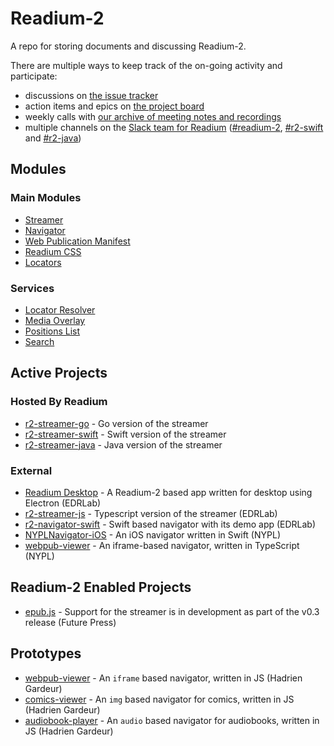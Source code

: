 # Readium-2

A repo for storing documents and discussing Readium-2.

There are multiple ways to keep track of the on-going activity and participate:

* discussions on [the issue tracker](https://github.com/readium/readium-2/issues)
* action items and epics on [the project board](https://github.com/readium/readium-2/projects/1)
* weekly calls with [our archive of meeting notes and recordings](https://drive.google.com/drive/folders/0BzaNaBNAB6FjbzR5NWFVWVo2dDg?hl=en)
* multiple channels on the [Slack team for Readium](https://readium.slack.com) ([#readium-2](https://readium.slack.com/messages/readium-2/), [#r2-swift](https://readium.slack.com/messages/r2-swift/) and [#r2-java](https://readium.slack.com/messages/r2-java/))


## Modules

### Main Modules

* [Streamer](/streamer)
* [Navigator](/navigator)
* [Web Publication Manifest](https://github.com/readium/webpub-manifest)
* [Readium CSS](https://github.com/readium/readium-css)
* [Locators](/locators)


### Services

* [Locator Resolver](/locators/resolver.md)
* [Media Overlay](/media-overlay)
* [Positions List](/positions)
* [Search](/search)

## Active Projects

### Hosted By Readium

* [r2-streamer-go](https://github.com/readium/r2-streamer-go) -  Go version of the streamer
* [r2-streamer-swift](https://github.com/readium/r2-streamer-swift) - Swift version of the streamer
* [r2-streamer-java](https://github.com/readium/r2-streamer-java) - Java version of the streamer

### External

* [Readium Desktop](https://github.com/edrlab/readium-desktop) - A Readium-2 based app written for desktop using Electron (EDRLab)
* [r2-streamer-js](https://github.com/edrlab/r2-streamer-js) - Typescript version of the streamer (EDRLab)
* [r2-navigator-swift](https://github.com/edrlab/r2-navigator-swift) - Swift based navigator with its demo app (EDRLab)
* [NYPLNavigator-iOS](https://github.com/NYPL-Simplified/NYPLNavigator-iOS) - An iOS navigator written in Swift (NYPL)
* [webpub-viewer](https://github.com/NYPL-Simplified/webpub-viewer) - An iframe-based navigator, written in TypeScript (NYPL)

## Readium-2 Enabled Projects

* [epub.js](https://github.com/futurepress/epub.js/) - Support for the streamer is in development as part of the v0.3 release (Future Press)

## Prototypes

* [webpub-viewer](https://github.com/HadrienGardeur/webpub-viewer) - An `iframe` based navigator, written in JS (Hadrien Gardeur)
* [comics-viewer](https://github.com/HadrienGardeur/comics-viewer) - An `img` based navigator for comics, written in JS (Hadrien Gardeur)
* [audiobook-player](https://github.com/HadrienGardeur/audiobook-player) - An `audio` based navigator for audiobooks, written in JS (Hadrien Gardeur)
